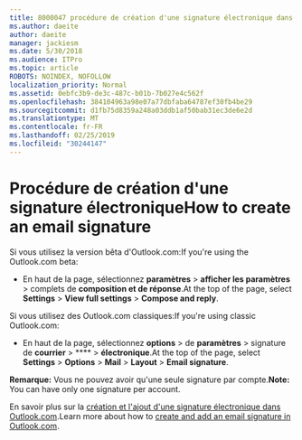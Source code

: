 ```yaml
---
title: 8000047 procédure de création d'une signature électronique dans Outlook.com
ms.author: daeite
author: daeite
manager: jackiesm
ms.date: 5/30/2018
ms.audience: ITPro
ms.topic: article
ROBOTS: NOINDEX, NOFOLLOW
localization_priority: Normal
ms.assetid: 0ebfc3b9-de3c-487c-b01b-7b027e4c562f
ms.openlocfilehash: 384104963a98e07a77dbfaba64787ef30fb4be29
ms.sourcegitcommit: d1fb75d8359a248a03ddb1af50bab31ec3de6e2d
ms.translationtype: MT
ms.contentlocale: fr-FR
ms.lasthandoff: 02/25/2019
ms.locfileid: "30244147"
---
```

# <a name="how-to-create-an-email-signature"></a><span data-ttu-id="0bfd5-102">Procédure de création d'une signature électronique</span><span class="sxs-lookup"><span data-stu-id="0bfd5-102">How to create an email signature</span></span>

<span data-ttu-id="0bfd5-103">Si vous utilisez la version bêta d'Outlook.com:</span><span class="sxs-lookup"><span data-stu-id="0bfd5-103">If you're using the Outlook.com beta:</span></span>
  
- <span data-ttu-id="0bfd5-104">En haut de la page, sélectionnez **paramètres** \> **afficher les paramètres** \> complets de **composition et de réponse**.</span><span class="sxs-lookup"><span data-stu-id="0bfd5-104">At the top of the page, select **Settings** \> **View full settings** \> **Compose and reply**.</span></span> 
    
<span data-ttu-id="0bfd5-105">Si vous utilisez des Outlook.com classiques:</span><span class="sxs-lookup"><span data-stu-id="0bfd5-105">If you're using classic Outlook.com:</span></span>
  
- <span data-ttu-id="0bfd5-106">En haut de la page, sélectionnez **options** \> de **paramètres** \> signature de **courrier** \> \*\*\*\* \> **électronique**.</span><span class="sxs-lookup"><span data-stu-id="0bfd5-106">At the top of the page, select **Settings** \> **Options** \> **Mail** \> **Layout** \> **Email signature**.</span></span> 
    
 <span data-ttu-id="0bfd5-107">**Remarque:** Vous ne pouvez avoir qu'une seule signature par compte.</span><span class="sxs-lookup"><span data-stu-id="0bfd5-107">**Note:** You can have only one signature per account.</span></span> 
  
<span data-ttu-id="0bfd5-108">En savoir plus sur la [création et l'ajout d'une signature électronique dans Outlook.com](https://go.microsoft.com/fwlink/p/?linkid=2001404&amp;clcid=0x409).</span><span class="sxs-lookup"><span data-stu-id="0bfd5-108">Learn more about how to [create and add an email signature in Outlook.com](https://go.microsoft.com/fwlink/p/?linkid=2001404&amp;clcid=0x409).</span></span>
  

